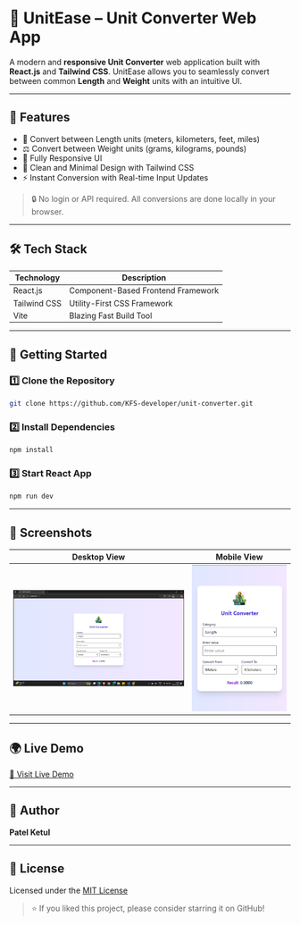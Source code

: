 # 🔁 UnitEase – Unit Converter Web App

A modern and **responsive Unit Converter** web application built with **React.js** and **Tailwind CSS**. UnitEase allows you to seamlessly convert between common **Length** and **Weight** units with an intuitive UI.

---

## 🚀 Features

- 📏 Convert between Length units (meters, kilometers, feet, miles)
- ⚖️ Convert between Weight units (grams, kilograms, pounds)
- 📱 Fully Responsive UI
- 🎨 Clean and Minimal Design with Tailwind CSS
- ⚡ Instant Conversion with Real-time Input Updates

> 🔒 No login or API required. All conversions are done locally in your browser.

---

## 🛠️ Tech Stack

| Technology    | Description                         |
|---------------|-------------------------------------|
| React.js      | Component-Based Frontend Framework  |
| Tailwind CSS  | Utility-First CSS Framework         |
| Vite          | Blazing Fast Build Tool             |

---

## 🧩 Getting Started

### 1️⃣ Clone the Repository

```bash
git clone https://github.com/KFS-developer/unit-converter.git
```

### 2️⃣ Install Dependencies

```bash
npm install
```

### 3️⃣ Start React App

```bash
npm run dev
```

---

## 🌄 Screenshots
    
| Desktop View | Mobile View |
|--------------|-------------|
| ![Desktop](image.png) | ![Mobile](image-1.png) |

---

## 🌍 Live Demo

[🔗 Visit Live Demo](https://unit-converter-kfs.vercel.app/)

---

## 👤 Author

**Patel Ketul**  

---

## 📃 License

Licensed under the [MIT License](LICENSE)

> ⭐ If you liked this project, please consider starring it on GitHub!
